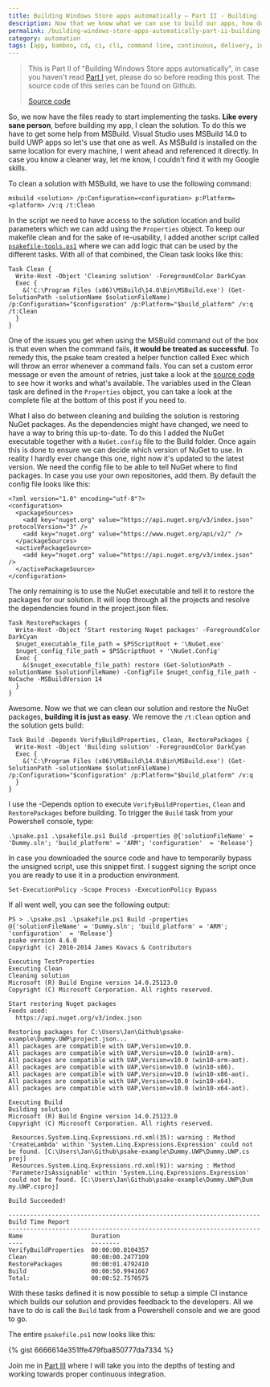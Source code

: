 ```yaml
---
title: Building Windows Store apps automatically – Part II - Building
description: Now that we know what we can use to build our apps, how do we set this up?
permalink: /building-windows-store-apps-automatically-part-ii-building
category: automation
tags: [app, bamboo, cd, ci, cli, command line, continuous, delivery, integration, jenkins, make, makefile, powershell, psake, store, uwp, windows]
---
```


> This is Part II of "Building Windows Store apps automatically", in case you haven't read <a href="http://herebedragons.io/building-windows-store-apps-automatically-part-i-introduction" target="_blank">Part I</a> yet, please do so before reading this post. The source code of this series can be found on Github.
> 
> <a class="github_link" href="https://github.com/JanJoris/psake-example" target="_blank" >Source code</a>

So, we now have the files ready to start implementing the tasks. **Like every sane person**, before building my app, I clean the solution. To do this we have to get some help from MSBuild. Visual Studio uses MSBuild 14.0 to build UWP apps so let's use that one as well. As MSBuild is installed on the same location for every machine, I went ahead and referenced it directly. In case you know a cleaner way, let me know, I couldn't find it with my Google skills.

To clean a solution with MSBuild, we have to use the following command:

    msbuild <solution> /p:Configuration=<configuration> p:Platform=<platform> /v:q /t:Clean
    

In the script we need to have access to the solution location and build parameters which we can add using the `Properties` object. To keep our makefile clean and for the sake of re-usability, I added another script called <a href="https://github.com/JanJoris/psake-example/blob/master/Build/psakefile-tools.ps1" target="_blank"><code>psakefile-tools.ps1</code></a> where we can add logic that can be used by the different tasks. With all of that combined, the Clean task looks like this:

    Task Clean {
      Write-Host -Object 'Cleaning solution' -ForegroundColor DarkCyan  
      Exec {
        &('C:\Program Files (x86)\MSBuild\14.0\Bin\MSBuild.exe') (Get-SolutionPath -solutionName $solutionFileName) /p:Configuration="$configuration" /p:Platform="$build_platform" /v:q /t:Clean
      }
    }
    

One of the issues you get when using the MSBuild command out of the box is that even when the command fails, **it would be treated as successful**. To remedy this, the psake team created a helper function called Exec which will throw an error whenever a command fails. You can set a custom error message or even the amount of retries, just take a look at the <a href="https://github.com/psake/psake/blob/master/psake.psm1" target="_blank">source code</a> to see how it works and what's available. The variables used in the Clean task are defined in the `Properties` object, you can take a look at the complete file at the bottom of this post if you need to.

What I also do between cleaning and building the solution is restoring NuGet packages. As the dependencies might have changed, we need to have a way to bring this up-to-date. To do this I added the NuGet executable together with a `NuGet.config` file to the Build folder. Once again this is done to ensure we can decide which version of NuGet to use. In reality I hardly ever change this one, right now it's updated to the latest version. We need the config file to be able to tell NuGet where to find packages. In case you use your own repositories, add them. By default the config file looks like this:

    ﻿<?xml version="1.0" encoding="utf-8"?>
    <configuration>
      <packageSources>
        <add key="nuget.org" value="https://api.nuget.org/v3/index.json" protocolVersion="3" />
        <add key="nuget.org" value="https://www.nuget.org/api/v2/" />
      </packageSources>
      <activePackageSource>
        <add key="nuget.org" value="https://api.nuget.org/v3/index.json" />
      </activePackageSource>
    </configuration>
    

The only remaining is to use the NuGet executable and tell it to restore the packages for our solution. It will loop through all the projects and resolve the dependencies found in the project.json files.

    Task RestorePackages {
      Write-Host -Object 'Start restoring Nuget packages' -ForegroundColor DarkCyan
      $nuget_executable_file_path = $PSScriptRoot + '\NuGet.exe'
      $nuget_config_file_path = $PSScriptRoot + '\NuGet.Config'
      Exec {
        &($nuget_executable_file_path) restore (Get-SolutionPath -solutionName $solutionFileName) -ConfigFile $nuget_config_file_path -NoCache -MSBuildVersion 14
      }
    }
    

Awesome. Now we that we can clean our solution and restore the NuGet packages, **building it is just as easy**. We remove the `/t:Clean` option and the solution gets build:

    Task Build -Depends VerifyBuildProperties, Clean, RestorePackages {  
      Write-Host -Object 'Building solution' -ForegroundColor DarkCyan
      Exec {
        &('C:\Program Files (x86)\MSBuild\14.0\Bin\MSBuild.exe') (Get-SolutionPath -solutionName $solutionFileName) /p:Configuration="$configuration" /p:Platform="$build_platform" /v:q
      }
    }
    

I use the -Depends option to execute `VerifyBuildProperties`, `Clean` and `RestorePackages` before building. To trigger the `Build` task from your Powershell console, type:

    .\psake.ps1 .\psakefile.ps1 Build -properties @{'solutionFileName' = 'Dummy.sln'; 'build_platform' = 'ARM'; 'configuration'  = 'Release'}
    

In case you downloaded the source code and have to temporarily bypass the unsigned script, use this snippet first. I suggest signing the script once you are ready to use it in a production environment.

    Set-ExecutionPolicy -Scope Process -ExecutionPolicy Bypass
    

If all went well, you can see the following output:

    PS > .\psake.ps1 .\psakefile.ps1 Build -properties @{'solutionFileName' = 'Dummy.sln'; 'build_platform' = 'ARM'; 'configuration'  = 'Release'}
    psake version 4.6.0
    Copyright (c) 2010-2014 James Kovacs & Contributors
    
    Executing TestProperties
    Executing Clean
    Cleaning solution
    Microsoft (R) Build Engine version 14.0.25123.0
    Copyright (C) Microsoft Corporation. All rights reserved.
    
    Start restoring Nuget packages
    Feeds used:
      https://api.nuget.org/v3/index.json
    
    Restoring packages for C:\Users\Jan\Github\psake-example\Dummy.UWP\project.json...
    All packages are compatible with UAP,Version=v10.0.
    All packages are compatible with UAP,Version=v10.0 (win10-arm).
    All packages are compatible with UAP,Version=v10.0 (win10-arm-aot).
    All packages are compatible with UAP,Version=v10.0 (win10-x86).
    All packages are compatible with UAP,Version=v10.0 (win10-x86-aot).
    All packages are compatible with UAP,Version=v10.0 (win10-x64).
    All packages are compatible with UAP,Version=v10.0 (win10-x64-aot).
    
    Executing Build
    Building solution
    Microsoft (R) Build Engine version 14.0.25123.0
    Copyright (C) Microsoft Corporation. All rights reserved.
    
     Resources.System.Linq.Expressions.rd.xml(35): warning : Method 'CreateLambda' within 'System.Linq.Expressions.Expression' could not be found. [C:\Users\Jan\Github\psake-example\Dummy.UWP\Dummy.UWP.cs proj]
     Resources.System.Linq.Expressions.rd.xml(91): warning : Method 'ParameterIsAssignable' within 'System.Linq.Expressions.Expression' could not be found. [C:\Users\Jan\Github\psake-example\Dummy.UWP\Dum my.UWP.csproj]
    
    Build Succeeded!
    
    ----------------------------------------------------------------------
    Build Time Report
    ----------------------------------------------------------------------
    Name                   Duration
    ----                   --------
    VerifyBuildProperties  00:00:00.0104357
    Clean                  00:00:00.2477109
    RestorePackages        00:00:01.4792410
    Build                  00:00:50.9941667
    Total:                 00:00:52.7570575
    

With these tasks defined it is now possible to setup a simple CI instance which builds our solution and provides feedback to the developers. All we have to do is call the `Build` task from a Powershell console and we are good to go.

The entire `psakefile.ps1` now looks like this:

{% gist 6666614e351ffe479fba850777da7334 %}

Join me in <a href="http://herebedragons.io/building-windows-store-apps-automatically-part-iii-continuous-integration" target="_blank">Part III</a> where I will take you into the depths of testing and working towards proper continuous integration.